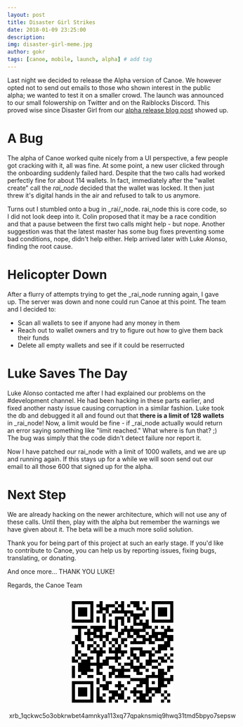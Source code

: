 ```yaml
---
layout: post
title: Disaster Girl Strikes 
date: 2018-01-09 23:25:00
description: 
img: disaster-girl-meme.jpg  
author: gokr 
tags: [canoe, mobile, launch, alpha] # add tag
---
```


Last night we decided to release the Alpha version of Canoe. We however opted not to send out emails to those who shown interest in the public alpha; we wanted to test it on a smaller crowd. The launch was announced to our small folowership on Twitter and on the Raiblocks Discord. This proved wise since Disaster Girl from our [alpha release blog post](https://getcanoe.io/2018/01/08/canoe-first-mobile-wallet-for-raiblocks.html) showed up.

<!--more-->

# A Bug
The alpha of Canoe worked quite nicely from a UI perspective, a few people got cracking with it, all was fine. At some point, a new user clicked through the onboarding suddenly failed hard. Despite that the two calls had worked perfectly fine for about 114 wallets. In fact, immediately after the "wallet create" call the _rai\_node_ decided that the wallet was locked. It then just threw it's digital hands in the air and refused to talk to us anymore.

Turns out I stumbled onto a bug in _rai/_node. rai\_node this is core code, so I did not look deep into it. Colin proposed that it may be a race condition and that a pause between the first two calls might help - but nope. Another suggestion was that the latest master has some bug fixes preventing some bad conditions, nope, didn't help either. Help arrived later with Luke Alonso, finding the root cause.

# Helicopter Down
After a flurry of attempts trying to get the _rai_node running again, I gave up. The server was down and none could run Canoe at this point. The team and I decided to:

* Scan all wallets to see if anyone had any money in them
* Reach out to wallet owners and try to figure out how to give them back their funds
* Delete all empty wallets and see if it could be reserructed

# Luke Saves The Day
Luke Alonso contacted me after I had explained our problems on the #development channel. He had been hacking in these parts earlier, and fixed another nasty issue causing corruption in a similar fashion. Luke took the db and debugged it all and found out that **there is a limit of 128 wallets** in _rai_node! Now, a limit would be fine - if _rai_node actually would return an error saying something like "limit reached." What where is fun that? ;) The bug was simply that the code didn't detect failure nor report it.

Now I have patched our rai_node with a limit of 1000 wallets, and we are up and running again. If this stays up for a while we will soon send out our email to all those 600 that signed up for the alpha.

# Next Step
We are already hacking on the newer architecture, which will not use any of these calls. Until then, play with the alpha but remember the warnings we have given about it. The beta will be a much more solid solution.

Thank you for being part of this project at such an early stage. If you'd like to contribute to Canoe, you can help us by reporting issues, fixing bugs, translating, or donating.

And once more... THANK YOU LUKE!

Regards, the Canoe Team

<div style="margin: auto; width: 100%; padding: 10px">
<img src="/assets/img/donate.png" style="display: block;margin-left: auto;margin-right: auto;"/><br>
<div style="display:flex;align-items:center;justify-content:center;">
<bold>xrb_1qckwc5o3obkrwbet4amnkya113xq77qpaknsmiq9hwq31tmd5bpyo7sepsw</bold>
</div>
</div>
